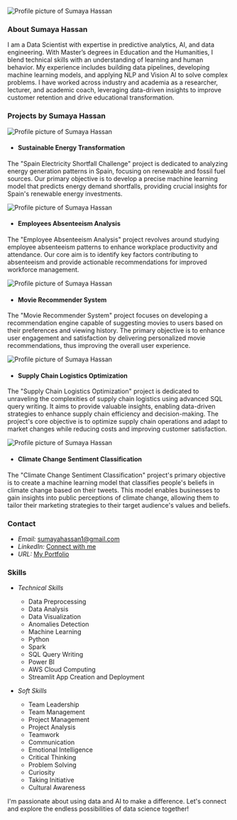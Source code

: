 ![Profile picture of Sumaya Hassan](Images/sumaya.png)

### About Sumaya Hassan

I am a Data Scientist with expertise in predictive analytics, AI, and data engineering. With Master’s degrees in Education and the Humanities, I blend technical skills with an understanding of learning and human behavior. My experience includes building data pipelines, developing machine learning models, and applying NLP and Vision AI to solve complex problems. I have worked across industry and academia as a researcher, lecturer, and academic coach, leveraging data-driven insights to improve customer retention and drive educational transformation.


### Projects by Sumaya Hassan 

![Profile picture of Sumaya Hassan](Images/appolinary-kalashnikova-WYGhTLym344-unsplash.jpg)
- #### Sustainable Energy Transformation

The "Spain Electricity Shortfall Challenge" project is dedicated to analyzing energy generation patterns in Spain, focusing on renewable and fossil fuel sources. Our primary objective is to develop a precise machine learning model that predicts energy demand shortfalls, providing crucial insights for Spain's renewable energy investments.

![Profile picture of Sumaya Hassan](Images/appolinary-kalashnikova-WYGhTLym344-unsplash.jpg)

- #### Employees Absenteeism Analysis

The "Employee Absenteeism Analysis" project revolves around studying employee absenteeism patterns to enhance workplace productivity and attendance. Our core aim is to identify key factors contributing to absenteeism and provide actionable recommendations for improved workforce management.

![Profile picture of Sumaya Hassan](Images/appolinary-kalashnikova-WYGhTLym344-unsplash.jpg)

- #### Movie Recommender System

The "Movie Recommender System" project focuses on developing a recommendation engine capable of suggesting movies to users based on their preferences and viewing history. The primary objective is to enhance user engagement and satisfaction by delivering personalized movie recommendations, thus improving the overall user experience.

![Profile picture of Sumaya Hassan](Images/appolinary-kalashnikova-WYGhTLym344-unsplash.jpg)

- #### Supply Chain Logistics Optimization 

The "Supply Chain Logistics Optimization" project is dedicated to unraveling the complexities of supply chain logistics using advanced SQL query writing. It aims to provide valuable insights, enabling data-driven strategies to enhance supply chain efficiency and decision-making. The project's core objective is to optimize supply chain operations and adapt to market changes while reducing costs and improving customer satisfaction.

![Profile picture of Sumaya Hassan](Images/appolinary-kalashnikova-WYGhTLym344-unsplash.jpg)

- #### Climate Change Sentiment Classification 

The "Climate Change Sentiment Classification" project's primary objective is to create a machine learning model that classifies people's beliefs in climate change based on their tweets. This model enables businesses to gain insights into public perceptions of climate change, allowing them to tailor their marketing strategies to their target audience's values and beliefs.

### Contact

- *Email:* [sumayahassan1@gmail.com](mailto:sumayahassan1@gmail.com)
- *LinkedIn:* [Connect with me](https://www.linkedin.com/in/sumayah-hassan/)
- *URL:* [My Portfolio](https://sumayahassan.github.io)

### Skills
- *Technical Skills*
  - Data Preprocessing
  - Data Analysis
  - Data Visualization
  - Anomalies Detection
  - Machine Learning
  - Python
  - Spark
  - SQL Query Writing
  - Power BI
  - AWS Cloud Computing
  - Streamlit App Creation and Deployment
    
- *Soft Skills*
  - Team Leadership
  - Team Management
  - Project Management
  - Project Analysis
  - Teamwork
  - Communication
  - Emotional Intelligence
  - Critical Thinking
  - Problem Solving
  - Curiosity
  - Taking Initiative
  - Cultural Awareness

I'm passionate about using data and AI to make a difference. Let's connect and explore the endless possibilities of data science together!
